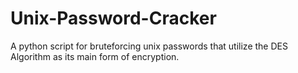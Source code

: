 # Unix-Password-Cracker
A python script for bruteforcing unix passwords that utilize the DES Algorithm as its main form of encryption.
